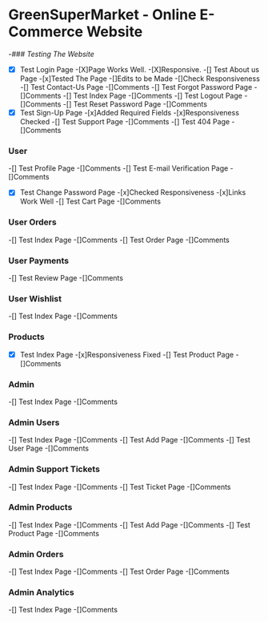 # GreenSuperMarket - Online E-Commerce Website

-### *Testing The Website*

-[X] Test Login Page
    -[X]Page Works Well.
    -[X]Responsive.
-[] Test About us Page
    -[x]Tested The Page
    -[]Edits to be Made
    -[]Check Responsiveness
-[] Test Contact-Us Page
    -[]Comments
-[] Test Forgot Password Page
    -[]Comments
-[] Test Index Page
    -[]Comments
-[] Test Logout Page
    -[]Comments
-[] Test Reset Password Page
    -[]Comments
-[x] Test Sign-Up Page
    -[x]Added Required Fields
    -[x]Responsiveness Checked
-[] Test Support Page
    -[]Comments
-[] Test 404 Page
    -[]Comments

### User
-[] Test Profile Page
    -[]Comments
-[] Test E-mail Verification Page
    -[]Comments
-[x] Test Change Password Page
    -[x]Checked Responsiveness
    -[x]Links Work Well
-[] Test Cart Page
    -[]Comments

### User Orders
-[] Test Index Page
    -[]Comments
-[] Test Order Page
    -[]Comments

### User Payments
-[] Test Review Page
    -[]Comments

### User Wishlist
-[] Test Index Page
    -[]Comments

### Products
-[x] Test Index Page
    -[x]Responsiveness Fixed
-[] Test Product Page
    -[]Comments

### Admin
-[] Test Index Page
    -[]Comments

### Admin Users
-[] Test Index Page
    -[]Comments
-[] Test Add Page
    -[]Comments
-[] Test User Page
    -[]Comments

### Admin Support Tickets
-[] Test Index Page
    -[]Comments
-[] Test Ticket Page
    -[]Comments

### Admin Products
-[] Test Index Page
    -[]Comments
-[] Test Add Page
    -[]Comments
-[] Test Product Page
    -[]Comments

### Admin Orders
-[] Test Index Page
    -[]Comments
-[] Test Order Page
    -[]Comments

### Admin Analytics
-[] Test Index Page
    -[]Comments
